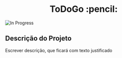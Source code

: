 <h1 align="center"> ToDoGo :pencil: </h1>

![In Progress](https://img.shields.io/badge/Status-in%20progress-yellow?style=for-the-badge)

## Descrição do Projeto
<p align="justify"> Escrever descrição, que ficará com texto justificado </p>
